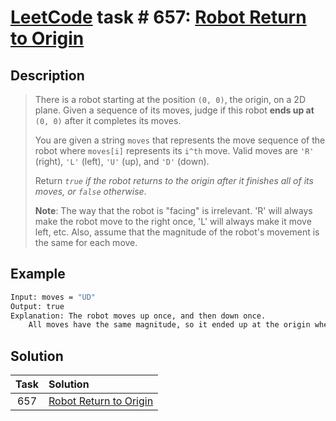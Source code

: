 # [LeetCode][leetcode] task # 657: [Robot Return to Origin][task]

Description
-----------

> There is a robot starting at the position `(0, 0)`, the origin, on a 2D plane.
> Given a sequence of its moves, judge if this robot **ends up at** `(0, 0)` after it completes its moves.
> 
> You are given a string `moves` that represents the move sequence of the robot
> where `moves[i]` represents its `i^th` move.
> Valid moves are `'R'` (right), `'L'` (left), `'U'` (up), and `'D'` (down).
> 
> Return _`true` if the robot returns to the origin after it finishes all of its moves, or `false` otherwise_.
> 
> **Note**: The way that the robot is "facing" is irrelevant.
> 'R' will always make the robot move to the right once, 'L' will always make it move left, etc.
> Also, assume that the magnitude of the robot's movement is the same for each move.

 Example
-------

```sh
Input: moves = "UD"
Output: true
Explanation: The robot moves up once, and then down once.
    All moves have the same magnitude, so it ended up at the origin where it started. Therefore, we return true.
```

Solution
--------

| Task | Solution                           |
|:----:|:-----------------------------------|
| 657  | [Robot Return to Origin][solution] |


[leetcode]: <http://leetcode.com/>
[task]: <https://leetcode.com/problems/robot-return-to-origin/>
[solution]: <https://github.com/wellaxis/witalis-jkit/blob/main/module/tasks/src/main/java/com/witalis/jkit/tasks/core/task/leetcode/h7/p657/option/Practice.java>
